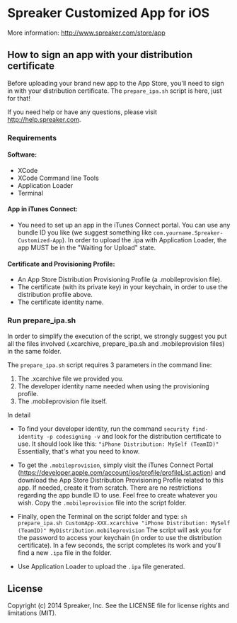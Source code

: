 # Spreaker Customized App for iOS

More information:
http://www.spreaker.com/store/app


## How to sign an app with your distribution certificate

Before uploading your brand new app to the App Store, you'll need to sign in with your distribution certificate. The `prepare_ipa.sh` script is here, just for that!

If you need help or have any questions, please visit http://help.spreaker.com.



### Requirements

#### Software:
* XCode
* XCode Command line Tools
* Application Loader
* Terminal


#### App in iTunes Connect:
* You need to set up an app in the iTunes Connect portal. You can use any bundle ID you like (we suggest something like `com.yourname.Spreaker-Customized-App`).
In order to upload the .ipa with Application Loader, the app MUST be in the "Waiting for Upload" state.


#### Certificate and Provisioning Profile:
* An App Store Distribution Provisioning Profile (a .mobileprovision file).
* The certificate (with its private key) in your keychain, in order to use the distribution profile above.
* The certificate identity name.



### Run prepare_ipa.sh

In order to simplify the execution of the script, we strongly suggest you put all the files involved (.xcarchive, prepare_ipa.sh and .mobileprovision files) in the same folder.

The `prepare_ipa.sh` script requires 3 parameters in the command line:

 1. The .xcarchive file we provided you.
 2. The developer identity name needed when using the provisioning profile.
 3. The .mobileprovision file itself.

In detail

* To find your developer identity, run the command
`security find-identity -p codesigning -v`
and look for the distribution certificate to use. It should look like this:
`"iPhone Distribution: MySelf (TeamID)"`
Essentially, that's what you need to know.

* To get the `.mobileprovision`, simply visit the iTunes Connect Portal (https://developer.apple.com/account/ios/profile/profileList.action) and download the App Store Distribution Provisioning Profile related to this app.
If needed, create it from scratch. There are no restrictions regarding the app bundle ID to use. Feel free to create whatever you wish.
Copy the `.mobileprovision` file into the script folder.

* Finally, open the Terminal on the script folder and type:
`sh prepare_ipa.sh CustomApp-XXX.xcarchive "iPhone Distribution: MySelf (TeamID)" MyDistribution.mobileprovision`
The script will ask you for the password to access your keychain (in order to use the distribution certificate).
In a few seconds, the script completes its work and you'll find a new `.ipa` file in the folder.

* Use Application Loader to upload the `.ipa` file generated.


## License

Copyright (c) 2014 Spreaker, Inc. See the LICENSE file for license rights and limitations (MIT).
